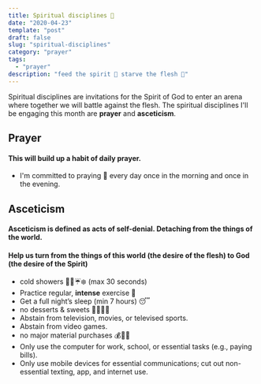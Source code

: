 ```yaml
---
title: Spiritual disciplines 💪
date: "2020-04-23"
template: "post"
draft: false
slug: "spiritual-disciplines"
category: "prayer"
tags:
  - "prayer"
description: "feed the spirit 🤤 starve the flesh 🥵"
---
```



Spiritual disciplines are invitations for the Spirit of God to enter an arena where together we will battle against the flesh. The spiritual disciplines I'll be engaging this month are **prayer** and **asceticism**.

## Prayer
#### This will build up a habit of daily prayer.
- I'm committed to praying 🙏 every day once in the morning and once in the evening.

## Asceticism
#### Asceticism is defined as acts of self-denial. Detaching from the things of the world.
#### Help us turn from the things of this world (the desire of the flesh) to God (the desire of the Spirit)
- cold showers 🚿🛀☔️❄️ (max 30 seconds)
- Practice regular, **intense** exercise 🏃
- Get a full night’s sleep (min 7 hours) 😴
- no desserts & sweets 🍰🍦🍮🍧
- Abstain from television, movies, or televised sports.
- Abstain from video games.
- no major material purchases 💰💸💵
- Only use the computer for work, school, or essential tasks (e.g., paying bills).
- Only use mobile devices for essential communications; cut out non-essential texting, app, and internet use. 
